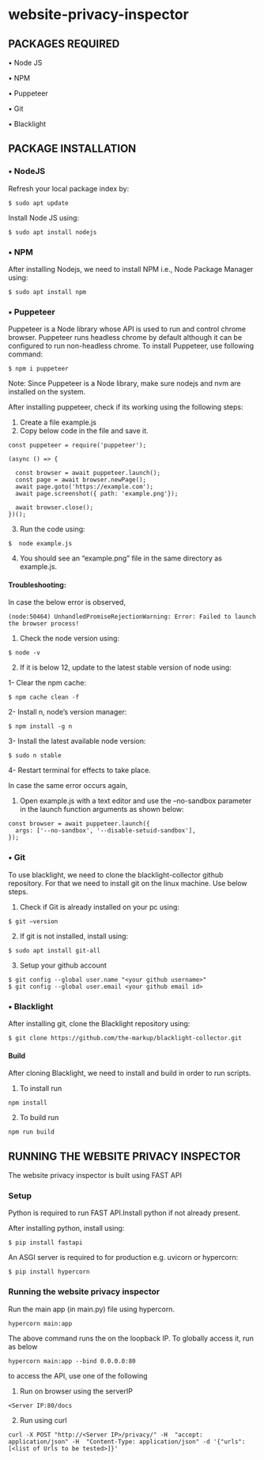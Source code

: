 # website-privacy-inspector
## PACKAGES REQUIRED

•	Node JS

•	NPM

•	Puppeteer

•	Git

•	Blacklight

## PACKAGE INSTALLATION

### • NodeJS
Refresh your local package index by:
 
 `$ sudo apt update`
 
Install Node JS using:
 
 `$ sudo apt install nodejs`

### •	NPM
After installing Nodejs, we need to install NPM i.e., Node Package Manager using:

`$ sudo apt install npm`



### •	Puppeteer
Puppeteer is a Node library whose API is used to run and control chrome browser. Puppeteer runs headless chrome by default although it can be configured to run non-headless chrome. To install Puppeteer, use following command:

`$ npm i puppeteer`

Note: Since Puppeteer is a Node library, make sure nodejs and nvm are installed on the system.

After installing puppeteer, check if its working using the following steps:

1.	Create a file example.js
2.	Copy below code in the file and save it.
```
const puppeteer = require('puppeteer');

(async () => {

  const browser = await puppeteer.launch();
  const page = await browser.newPage();
  await page.goto('https://example.com');
  await page.screenshot({ path: 'example.png'});

  await browser.close();
})();
```

3.	  Run the code using:

`$  node example.js`

4.	  You should see an “example.png” file in the same directory as example.js.
 

#### Troubleshooting:

In case the below error is observed,

`(node:50464) UnhandledPromiseRejectionWarning: Error: Failed to launch the browser process!`

1)	Check the node version using:

`$ node -v`

2)	If it is below 12, update to the latest stable version of node using:

1-	Clear the npm cache:

`$ npm cache clean -f`

2-	Install n, node’s version manager:

`$ npm install -g n`

3-	Install the latest available node version:

`$ sudo n stable`

4-	Restart terminal for effects to take place.

In case  the same error occurs again,

1)	Open example.js with a text editor and  use the –no-sandbox parameter in the launch function arguments as shown below:
```
const browser = await puppeteer.launch({
  args: ['--no-sandbox', '--disable-setuid-sandbox'],
});
```


### •	Git
To use blacklight, we need to clone the blacklight-collector github repository. For that we need to install git on the linux machine. Use below steps.

1)	Check if Git is already installed on your pc using:

`$ git –version`

2)	If git is not installed, install using:

`$ sudo apt install git-all`

3)	Setup your github account
```
$ git config --global user.name "<your github username>"
$ git config --global user.email <your github email id>
```


### •	Blacklight
After installing git, clone the Blacklight repository using:

`$ git clone https://github.com/the-markup/blacklight-collector.git`

#### Build
After cloning Blacklight, we need to install and build in order to run scripts.
1) To install run

`npm install`

2) To build run

`npm run build`


## RUNNING THE WEBSITE PRIVACY INSPECTOR

The website privacy inspector is built using FAST API 

### Setup
Python is required to run FAST API.Install python if not already present.

After installing python, install  using:

`$ pip install fastapi`

An ASGI server is required to for production e.g. uvicorn or hypercorn:

`$ pip install hypercorn`


### Running the website privacy inspector

Run the main app (in main.py) file using hypercorn.

`hypercorn main:app`

The above command runs the on the loopback IP. To globally access it, run as below

`hypercorn main:app --bind 0.0.0.0:80`

to access the API, use one of the following

1) Run on browser using the serverIP

`<Server IP:80/docs`

2) Run using curl

`curl -X POST "http://<Server IP>/privacy/" -H  "accept: application/json" -H  "Content-Type: application/json" -d '{"urls":[<list of Urls to be tested>]}'`
